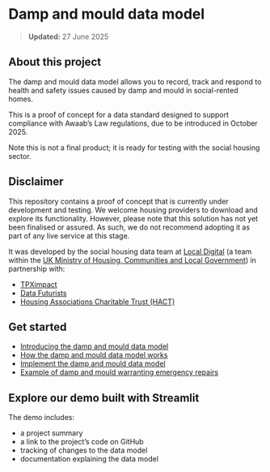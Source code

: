 # Damp and mould data model

> **Updated:** 27 June 2025

## About this project

The damp and mould data model allows you to record, track and respond to health and safety issues caused by damp and mould in social-rented homes.

This is a proof of concept for a data standard designed to support compliance with Awaab’s Law regulations, due to be introduced in October 2025\.

Note this is not a final product; it is ready for testing with the social housing sector.

## Disclaimer

This repository contains a proof of concept that is currently under development and testing. We welcome housing providers to download and explore its functionality. However, please note that this solution has not yet been finalised or assured. As such, we do not recommend adopting it as part of any live service at this stage.

It was developed by the social housing data team at [Local Digital](https://www.localdigital.gov.uk/) (a team within the [UK Ministry of Housing, Communities and Local Government](https://www.gov.uk/government/organisations/ministry-of-housing-communities-local-government)) in partnership with:

* [TPXimpact](https://www.tpximpact.com/)  
* [Data Futurists](https://www.datafuturists.co.uk/)  
* [Housing Associations Charitable Trust (HACT)](https://hact.org.uk/)

## Get started

* [Introducing the damp and mould data model](Guidance/Introducing%20the%20damp%20and%20mould%20data%20model.md)  
* [How the damp and mould data model works](Guidance/How%20the%20damp%20and%20mould%20data%20model%20works.md)   
* [Implement the damp and mould data model](Guidance/Implement%20the%20damp%20and%20mould%20data%20model.md)  
* [Example of damp and mould warranting emergency repairs](Guidance/Example%20of%20damp%20and%20mould%20warranting%20emergency%20repairs.md)

## Explore our demo built with Streamlit

The demo includes:

* a project summary  
* a link to the project’s code on GitHub  
* tracking of changes to the data model  
* documentation explaining the data model










